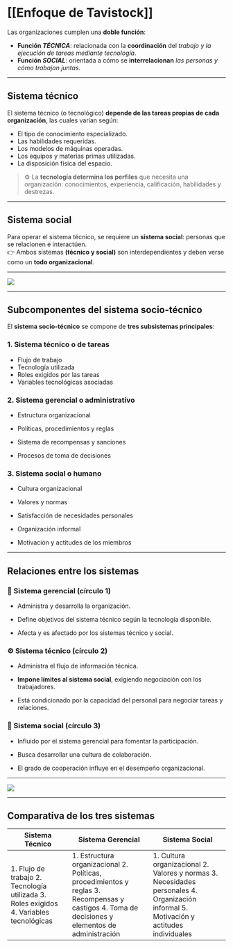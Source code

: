 
# [[Enfoque de Tavistock]]

Las organizaciones cumplen una **doble función**:

- **Función *TÉCNICA***: relacionada con la **coordinación** del *trabajo y la ejecución de tareas mediante tecnología*.
- **Función *SOCIAL***: orientada a cómo se **interrelacionan** *las personas y cómo trabajan juntas*.

---

## Sistema técnico

El sistema técnico (o tecnológico) **depende de las tareas propias de cada organización**, las cuales varían según:

- El tipo de conocimiento especializado.    
- Las habilidades requeridas.
- Los modelos de máquinas operadas.
- Los equipos y materias primas utilizadas.
- La disposición física del espacio.

> ⚙️ La **tecnología determina los perfiles** que necesita una organización: conocimientos, experiencia, calificación, habilidades y destrezas.

---

## Sistema social

Para operar el sistema técnico, se requiere un **sistema social**: personas que se relacionen e interactúen.  
👉 Ambos sistemas **(técnico y social)** son interdependientes y deben verse como un **todo organizacional**.

---

![](https://lh7-rt.googleusercontent.com/docsz/AD_4nXfOzaJMlMxPo0LeUpWdVXLH5ruxuaduHYcntjnEpG8BSZ2Nru3D6dOysKWGSSyq1buHSEnq6YjW_KKDB_DPlXbRRefLMlP7nMVEGIwpbGbrjew3waB5hIodMhtZom56zrjj8WT3?key=pSXgBAnsFKCLlD9I8kI19Q)

---

## Subcomponentes del sistema socio-técnico

El **sistema socio-técnico** se compone de **tres subsistemas principales**:

### 1. Sistema técnico o de tareas

- Flujo de trabajo
- Tecnología utilizada
- Roles exigidos por las tareas
- Variables tecnológicas asociadas

### 2. Sistema gerencial o administrativo

- Estructura organizacional
    
- Políticas, procedimientos y reglas
    
- Sistema de recompensas y sanciones
    
- Procesos de toma de decisiones
    

### 3. Sistema social o humano

- Cultura organizacional
    
- Valores y normas
    
- Satisfacción de necesidades personales
    
- Organización informal
    
- Motivación y actitudes de los miembros
    

---

## Relaciones entre los sistemas

### 🔁 Sistema gerencial (círculo 1)

- Administra y desarrolla la organización.
    
- Define objetivos del sistema técnico según la tecnología disponible.
    
- Afecta y es afectado por los sistemas técnico y social.
    

### ⚙️ Sistema técnico (círculo 2)

- Administra el flujo de información técnica.
    
- **Impone límites al sistema social**, exigiendo negociación con los trabajadores.
    
- Está condicionado por la capacidad del personal para negociar tareas y relaciones.
    

### 🧠 Sistema social (círculo 3)

- Influido por el sistema gerencial para fomentar la participación.
    
- Busca desarrollar una cultura de colaboración.
    
- El grado de cooperación influye en el desempeño organizacional.
    

---

![](https://lh7-rt.googleusercontent.com/docsz/AD_4nXcQ9xJAVbxTErZ573S8pIVfeCMlneZEv6mUhZlXYBaDdbifLSI7BAxOkecKsu3mj-jDwwEjouC320dWZBFucTWg53qjbZTTbt45VIL7kcri584Rhy_IrfKnV0yMup57SCaAcGG8kQ?key=pSXgBAnsFKCLlD9I8kI19Q)

---

## Comparativa de los tres sistemas

|**Sistema Técnico**|**Sistema Gerencial**|**Sistema Social**|
|---|---|---|
|1. Flujo de trabajo 2. Tecnología utilizada 3. Roles exigidos 4. Variables tecnológicas|1. Estructura organizacional 2. Políticas, procedimientos y reglas 3. Recompensas y castigos 4. Toma de decisiones y elementos de administración|1. Cultura organizacional 2. Valores y normas 3. Necesidades personales 4. Organización informal 5. Motivación y actitudes individuales|
